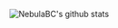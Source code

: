![NebulaBC's github stats](https://github-readme-stats.vercel.app/api?username=nebulabc&show_icons=true&theme=radical)
